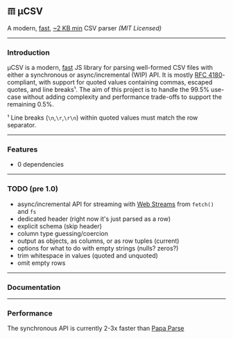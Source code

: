 ## 𝌠 μCSV

A modern, [fast](#performance), [~2 KB min](https://github.com/leeoniya/uCSV/tree/master/dist/uCSV.iife.min.js) CSV parser _(MIT Licensed)_

---
### Introduction

μCSV is a modern, [fast](#performance) JS library for parsing well-formed CSV files with either a synchronous or async/incremental (WIP) API.
It is mostly [RFC 4180](https://datatracker.ietf.org/doc/html/rfc4180)-compliant, with support for quoted values containing commas, escaped quotes, and line breaks¹.
The aim of this project is to handle the 99.5% use-case without adding complexity and performance trade-offs to support the remaining 0.5%.

¹ Line breaks (`\n`,`\r`,`\r\n`) within quoted values must match the row separator.

---
### Features

- 0 dependencies

---
### TODO (pre 1.0)

- async/incremental API for streaming with [Web Streams](https://css-tricks.com/web-streams-everywhere-and-fetch-for-node-js/) from `fetch()` and `fs`
- dedicated header (right now it's just parsed as a row)
- explicit schema (skip header)
- column type guessing/coercion
- output as objects, as columns, or as row tuples (current)
- options for what to do with empty strings (nulls? zeros?)
- trim whitespace in values (quoted and unquoted)
- omit empty rows

---
### Documentation

---
### Performance

The synchronous API is currently 2-3x faster than [Papa Parse](https://www.papaparse.com/)
